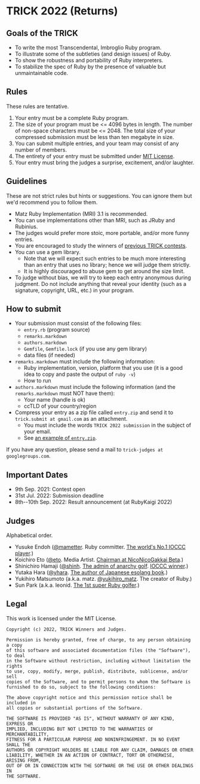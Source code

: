 # TRICK 2022 (Returns)

## Goals of the TRICK

* To write the most Transcendental, Imbroglio Ruby program.
* To illustrate some of the subtleties (and design issues) of Ruby.
* To show the robustness and portability of Ruby interpreters.
* To stabilize the spec of Ruby by the presence of valuable but unmaintainable code.

## Rules

These rules are tentative.

1. Your entry must be a complete Ruby program.
1. The size of your program must be <= 4096 bytes in length. The number of non-space characters must be <= 2048. The total size of your compressed submission must be less than ten megabyte in size.
1. You can submit multiple entries, and your team may consist of any number of members.
1. The entirety of your entry must be submitted under [MIT License](http://opensource.org/licenses/MIT).
1. Your entry must bring the judges a surprise, excitement, and/or laughter.

## Guidelines

These are not strict rules but hints or suggestions. You can ignore them but we'd recommend you to follow them.

* Matz Ruby Implementation (MRI) 3.1 is recommended.
* You can use implementations other than MRI, such as JRuby and Rubinius.
* The judges would prefer more stoic, more portable, and/or more funny entries.
* You are encouraged to study the winners of [previous TRICK contests](https://github.com/tric/).
* You can use a gem library.
  * Note that we will expect such entries to be much more interesting than an entry that uses no library; hence we will judge them strictly.
  * It is highly discouraged to abuse gem to get around the size limit.
* To judge without bias, we will try to keep each entry anonymous during judgment. Do not include anything that reveal your identity (such as a signature, copyright, URL, etc.) in your program.

## How to submit

* Your submission must consist of the following files:
  * `entry.rb` (program source)
  * `remarks.markdown`
  * `authors.markdown`
  * `Gemfile`, `Gemfile.lock` (if you use any gem library)
  * data files (if needed)
* `remarks.markdown` must include the following information:
  * Ruby implementation, version, platform that you use (it is a good idea to copy and paste the output of `ruby -v`)
  * How to run
* `authors.markdown` must include the following information (and the `remarks.markdown` must NOT have them):
  * Your name (handle is ok)
  * ccTLD of your country/region
* Compress your entry as a zip file called `entry.zip` and send it to `trick.submit at gmail.com` as an attachment.
  * You must include the words `TRICK 2022 submission` in the subject of your email.
  * See [an example of `entry.zip`](entry.zip).

If you have any question, please send a mail to `trick-judges at googlegroups.com`.

## Important Dates

* 9th Sep. 2021: Contest open
* 31st Jul. 2022: Submission deadline
* 8th--10th Sep. 2022: Result announcement (at RubyKaigi 2022)

## Judges

Alphabetical order.

* Yusuke Endoh ([@mametter][mametter]. Ruby committer. [The world's No.1 IOCCC player][ioccc_endoh].)
* Koichiro Eto ([@eto][eto]. Media Artist. [Chairman at NicoNicoGakkai Beta][niconicogakkai].)
* Shinichiro Hamaji ([@shinh][shinh]. [The admin of anarchy golf][golf]. [IOCCC winner][ioccc_shinh].)
* Yutaka Hara ([@yhara][yhara]. [The author of Japanese esolang book][esolangbook].)
* Yukihiro Matsumoto (a.k.a. matz. [@yukihiro_matz][yukihiro_matz]. The creator of Ruby.)
* Sun Park (a.k.a. leonid. [The 1st super Ruby golfer][golfers].)

[mametter]: https://twitter.com/mametter
[eto]: https://twitter.com/eto
[shinh]: https://twitter.com/shinh
[yhara]: https://twitter.com/yhara
[yukihiro_matz]: https://twitter.com/yukihiro_matz
[ioccc_endoh]: http://www.ioccc.org/winners.html#Yusuke_Endoh
[ioccc_shinh]: http://www.ioccc.org/winners.html#Shinichiro_Hamaji
[niconicogakkai]: http://niconicogakkai.jp/
[golf]: http://golf.shinh.org/
[esolangbook]: http://esolang-book.route477.net/
[golfers]: http://golf.shinh.org/u.rb?rb

## Legal

This work is licensed under the MIT License.

    Copyright (c) 2022, TRICK Winners and Judges.

    Permission is hereby granted, free of charge, to any person obtaining a copy
    of this software and associated documentation files (the "Software"), to deal
    in the Software without restriction, including without limitation the rights
    to use, copy, modify, merge, publish, distribute, sublicense, and/or sell
    copies of the Software, and to permit persons to whom the Software is
    furnished to do so, subject to the following conditions:

    The above copyright notice and this permission notice shall be included in
    all copies or substantial portions of the Software.

    THE SOFTWARE IS PROVIDED "AS IS", WITHOUT WARRANTY OF ANY KIND, EXPRESS OR
    IMPLIED, INCLUDING BUT NOT LIMITED TO THE WARRANTIES OF MERCHANTABILITY,
    FITNESS FOR A PARTICULAR PURPOSE AND NONINFRINGEMENT. IN NO EVENT SHALL THE
    AUTHORS OR COPYRIGHT HOLDERS BE LIABLE FOR ANY CLAIM, DAMAGES OR OTHER
    LIABILITY, WHETHER IN AN ACTION OF CONTRACT, TORT OR OTHERWISE, ARISING FROM,
    OUT OF OR IN CONNECTION WITH THE SOFTWARE OR THE USE OR OTHER DEALINGS IN
    THE SOFTWARE.

